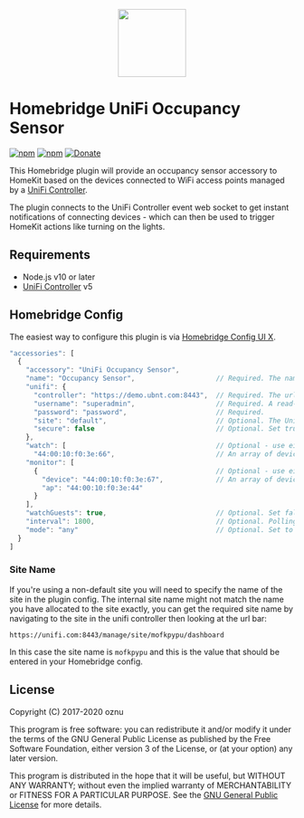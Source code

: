 <p align="center">
  <img src="https://user-images.githubusercontent.com/3979615/62948461-bae3bd00-be27-11e9-81b5-05c65c388a1e.png" height="120"><br>
</p>

# Homebridge UniFi Occupancy Sensor

[![npm](https://img.shields.io/npm/v/homebridge-unifi-occupancy-sensor.svg)](https://www.npmjs.com/package/homebridge-unifi-occupancy-sensor) [![npm](https://img.shields.io/npm/dt/homebridge-unifi-occupancy-sensor.svg)](https://www.npmjs.com/package/homebridge-unifi-occupancy-sensor) [![Donate](https://img.shields.io/badge/donate-paypal-yellowgreen.svg)](https://paypal.me/oznu)

This Homebridge plugin will provide an occupancy sensor accessory to HomeKit based on the devices connected to WiFi access points managed by a [UniFi Controller](https://www.ubnt.com/download/unifi).

The plugin connects to the UniFi Controller event web socket to get instant notifications of connecting devices - which can then be used to trigger HomeKit actions like turning on the lights.

## Requirements

* Node.js v10 or later
* [UniFi Controller](https://www.ubnt.com/download/unifi) v5

## Homebridge Config

The easiest way to configure this plugin is via [Homebridge Config UI X](https://github.com/oznu/homebridge-config-ui-x).

```javascript
"accessories": [
  {
    "accessory": "UniFi Occupancy Sensor",
    "name": "Occupancy Sensor",                    // Required. The name of the sensor.
    "unifi": {
      "controller": "https://demo.ubnt.com:8443",  // Required. The url of the UniFi Controller.
      "username": "superadmin",                    // Required. A read-only user is fine.
      "password": "password",                      // Required.
      "site": "default",                           // Optional. The UniFi site to connect to.
      "secure": false                              // Optional. Set true to validate the SSL certificate.
    },
    "watch": [                                     // Optional - use either watch or monitor.
      "44:00:10:f0:3e:66",                         // An array of device MAC addresses to watch for.
    "monitor": [
      {                                            // Optional - use either watch or monitor. 
        "device": "44:00:10:f0:3e:67",             // An array of device MAC/AP combinations to watch for.
        "ap": "44:00:10:f0:3e:44"
      }
    ],
    "watchGuests": true,                           // Optional. Set false to not monitor guest networks.
    "interval": 1800,                              // Optional. Polling interval used to query Unifi in seconds 
    "mode": "any"                                  // Optional. Set to "any", "all" or "none".
  }
]
```

### Site Name

If you're using a non-default site you will need to specify the name of the site in the plugin config. The internal site name might not match the name you have allocated to the site exactly, you can get the required site name by navigating to the site in the unifi controller then looking at the url bar:

```
https://unifi.com:8443/manage/site/mofkpypu/dashboard
```

In this case the site name is `mofkpypu` and this is the value that should be entered in your Homebridge config.

## License

Copyright (C) 2017-2020 oznu

This program is free software: you can redistribute it and/or modify it under the terms of the GNU General Public License as published by the Free Software Foundation, either version 3 of the License, or (at your option) any later version.

This program is distributed in the hope that it will be useful, but WITHOUT ANY WARRANTY; without even the implied warranty of MERCHANTABILITY or FITNESS FOR A PARTICULAR PURPOSE.  See the [GNU General Public License](./LICENSE) for more details.